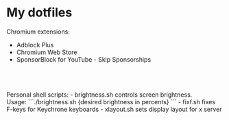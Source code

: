 # My dotfiles

Chromium extensions:
 - Adblock Plus
 - Chromium Web Store
 - SponsorBlock for YouTube - Skip Sponsorships
<br>
<br>
<br>
Personal shell scripts:
 - brightness.sh controls screen brightness. <br>
   Usage: ```./brightness.sh {desired brightness in percents} ```
 - fixf.sh fixes F-keys for Keychrone keyboards
 - xlayout.sh sets display layout for x server
